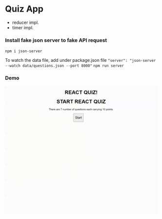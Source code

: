 # Quiz App

- reducer impl.
- timer impl.

### Install fake json server to fake API request

`npm i json-server`

To watch the data file, add under package.json file
`"server": "json-server --watch data/questions.json --port 8000"`
`npm run server`

### Demo

<img src="./quiz-app.gif" width="500px">
